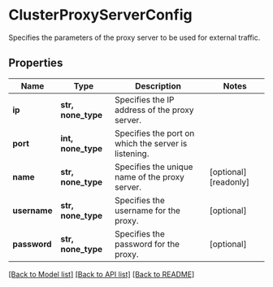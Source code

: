 # ClusterProxyServerConfig

Specifies the parameters of the proxy server to be used for external traffic.

## Properties
Name | Type | Description | Notes
------------ | ------------- | ------------- | -------------
**ip** | **str, none_type** | Specifies the IP address of the proxy server. | 
**port** | **int, none_type** | Specifies the port on which the server is listening. | 
**name** | **str, none_type** | Specifies the unique name of the proxy server. | [optional] [readonly] 
**username** | **str, none_type** | Specifies the username for the proxy. | [optional] 
**password** | **str, none_type** | Specifies the password for the proxy. | [optional] 

[[Back to Model list]](../README.md#documentation-for-models) [[Back to API list]](../README.md#documentation-for-api-endpoints) [[Back to README]](../README.md)


